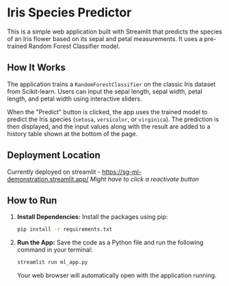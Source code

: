 # Iris Species Predictor

This is a simple web application built with Streamlit that predicts the species of an Iris flower based on its sepal and petal measurements. It uses a pre-trained Random Forest Classifier model.

## How It Works

The application trains a `RandomForestClassifier` on the classic Iris dataset from Scikit-learn. Users can input the sepal length, sepal width, petal length, and petal width using interactive sliders.

When the "Predict" button is clicked, the app uses the trained model to predict the Iris species (`setosa`, `versicolor`, or `virginica`). The prediction is then displayed, and the input values along with the result are added to a history table shown at the bottom of the page.

## Deployment Location

Currently deployed on streamlit - https://sg-ml-demonstration.streamlit.app/ 
*Might have to click a reactivate button*

## How to Run

1.  **Install Dependencies:**
    Install the packages using pip:
    ```bash
    pip install -r requirements.txt
    ```

2.  **Run the App:**
    Save the code as a Python file and run the following command in your terminal:
    ```bash
    streamlit run ml_app.py
    ```
    Your web browser will automatically open with the application running.
